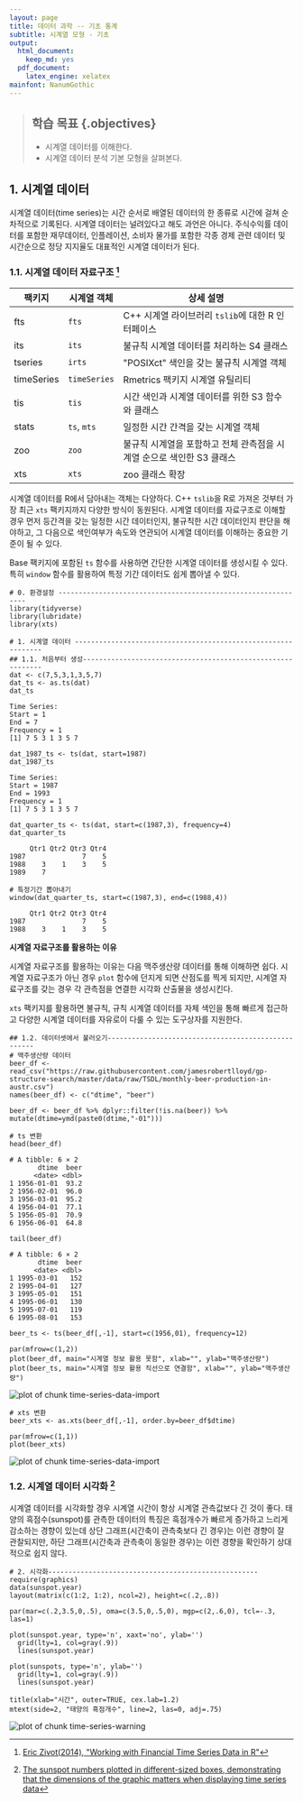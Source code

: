 ```yaml
---
layout: page
title: 데이터 과학 -- 기초 통계
subtitle: 시계열 모형 - 기초
output:
  html_document: 
    keep_md: yes
  pdf_document:
    latex_engine: xelatex
mainfont: NanumGothic
---
```




> ## 학습 목표 {.objectives}
>
> * 시계열 데이터를 이해한다.
> * 시계열 데이터 분석 기본 모형을 살펴본다.


## 1. 시계열 데이터

시계열 데이터(time series)는 시간 순서로 배열된 데이터의 한 종류로 시간에 걸쳐
순차적으로 기록된다. 시계열 데이터는 널려있다고 해도 과언은 아니다.
주식수익률 데이터를 포함한 재무데이터, 인플레이션, 소비자 물가를
포함한 각종 경제 관련 데이터 및 시간순으로 정당 지지율도 대표적인 시계열 데이터가 된다.

### 1.1. 시계열 데이터 자료구조 [^eric-zivot-time-series]

[^eric-zivot-time-series]: [Eric Zivot(2014), "Working with Financial Time Series Data in R"](https://faculty.washington.edu/ezivot/econ424/Working%20with%20Time%20Series%20Data%20in%20R.pdf)

| 팩키지     | 시계열 객체 |                 상세 설명                           |
|------------|-------------|-----------------------------------------------------|
| fts        | `fts`       | C++ 시계열 라이브러리 `tslib`에 대한 R 인터페이스   |
| its        | `its`       | 불규칙 시계열 데이터를 처리하는 S4 클래스           |
| tseries    | `irts`      | "POSIXct" 색인을 갖는 불규칙 시계열 객체            |
| timeSeries | `timeSeries`| Rmetrics 팩키지 시계열 유틸리티                     |
| tis        | `tis`       | 시간 색인과 시계열 데이터를 위한 S3 함수와 클래스   |
| stats      | `ts`, `mts` | 일정한 시간 간격을 갖는 시계열 객체                 |
| zoo        | `zoo`       | 불규칙 시계열을 포함하고 전체 관측점을 시계열 순으로 색인한 S3 클래스  |
| xts        | `xts`       | zoo 클래스 확장                                     |


시계열 데이터를 R에서 담아내는 객체는 다양하다. C++ `tslib`을 R로 가져온 것부터 가장 최근 `xts` 팩키지까지 다양한 방식이 동원된다.
시계열 데이터를 자료구조로 이해할 경우 먼저 등간격을 갖는 일정한 시간 데이터인지, 불규칙한 시간 데이터인지 판단을 해야하고,
그 다음으로 색인여부가 속도와 연관되어 시계열 데이터를 이해하는 중요한 기준이 될 수 있다.

Base 팩키지에 포함된 `ts` 함수를 사용하면 간단한 시계열 데이터를 생성시킬 수 있다.
특히 `window` 함수를 활용하여 특정 기간 데이터도 쉽게 뽑아낼 수 있다.


~~~{.r}
# 0. 환경설정 --------------------------------------------------------------
library(tidyverse)
library(lubridate)
library(xts)

# 1. 시계열 데이터 --------------------------------------------------------------
## 1.1. 처음부터 생성------------------------------------------------------------
dat <- c(7,5,3,1,3,5,7)
dat_ts <- as.ts(dat)
dat_ts
~~~



~~~{.output}
Time Series:
Start = 1 
End = 7 
Frequency = 1 
[1] 7 5 3 1 3 5 7

~~~



~~~{.r}
dat_1987_ts <- ts(dat, start=1987)
dat_1987_ts
~~~



~~~{.output}
Time Series:
Start = 1987 
End = 1993 
Frequency = 1 
[1] 7 5 3 1 3 5 7

~~~



~~~{.r}
dat_quarter_ts <- ts(dat, start=c(1987,3), frequency=4)
dat_quarter_ts
~~~



~~~{.output}
     Qtr1 Qtr2 Qtr3 Qtr4
1987              7    5
1988    3    1    3    5
1989    7               

~~~



~~~{.r}
# 특정기간 뽑아내기
window(dat_quarter_ts, start=c(1987,3), end=c(1988,4))
~~~



~~~{.output}
     Qtr1 Qtr2 Qtr3 Qtr4
1987              7    5
1988    3    1    3    5

~~~

**시계열 자료구조를 활용하는 이유**  

시계열 자료구조를 활용하는 이유는 다음 맥주생산량 데이터를 통해 이해하면 쉽다.
시계열 자료구조가 아닌 경우 `plot` 함수에 던지게 되면 산점도를 찍게 되지만,
시계열 자료구조를 갖는 경우 각 관측점을 연결한 시각화 산출물을 생성시킨다.

`xts` 팩키지를 활용하면 불규칙, 규칙 시계열 데이터를 자체 색인을 통해 빠르게 접근하고 
다양한 시계열 데이터를 자유로이 다룰 수 있는 도구상자를 지원한다.


~~~{.r}
## 1.2. 데이터셋에서 불러오기----------------------------------------------------
# 맥주생산량 데이터
beer_df <- read_csv("https://raw.githubusercontent.com/jamesrobertlloyd/gp-structure-search/master/data/raw/TSDL/monthly-beer-production-in-austr.csv") 
names(beer_df) <- c("dtime", "beer")

beer_df <- beer_df %>% dplyr::filter(!is.na(beer)) %>% mutate(dtime=ymd(paste0(dtime,"-01")))

# ts 변환
head(beer_df)
~~~



~~~{.output}
# A tibble: 6 × 2
       dtime  beer
      <date> <dbl>
1 1956-01-01  93.2
2 1956-02-01  96.0
3 1956-03-01  95.2
4 1956-04-01  77.1
5 1956-05-01  70.9
6 1956-06-01  64.8

~~~



~~~{.r}
tail(beer_df)
~~~



~~~{.output}
# A tibble: 6 × 2
       dtime  beer
      <date> <dbl>
1 1995-03-01   152
2 1995-04-01   127
3 1995-05-01   151
4 1995-06-01   130
5 1995-07-01   119
6 1995-08-01   153

~~~



~~~{.r}
beer_ts <- ts(beer_df[,-1], start=c(1956,01), frequency=12)

par(mfrow=c(1,2))
plot(beer_df, main="시계열 정보 활용 못함", xlab="", ylab="맥주생산량")
plot(beer_ts, main="시계열 정보 활용 직선으로 연결함", xlab="", ylab="맥주생산량")
~~~

<img src="fig/time-series-data-import-1.png" title="plot of chunk time-series-data-import" alt="plot of chunk time-series-data-import" style="display: block; margin: auto;" />

~~~{.r}
# xts 변환
beer_xts <- as.xts(beer_df[,-1], order.by=beer_df$dtime)

par(mfrow=c(1,1))
plot(beer_xts)
~~~

<img src="fig/time-series-data-import-2.png" title="plot of chunk time-series-data-import" alt="plot of chunk time-series-data-import" style="display: block; margin: auto;" />

### 1.2. 시계열 데이터 시각화 [^time-series-sunsplot]

[^time-series-sunsplot]: [The sunspot numbers plotted in different-sized boxes, demonstrating that the dimensions of
the graphic matters when displaying time series data](http://www.stat.pitt.edu/stoffer/tsa4/tsaEZ.pdf)

시계열 데이터를 시각화할 경우 시계열 시간이 항상 시계열 관측값보다 긴 것이 좋다.
태양의 흑점수(sunspot)를 관측한 데이터의 특징은 흑점개수가 빠르게 증가하고 느리게 감소하는 경향이 있는데
상단 그래프(시간축이 관측축보다 긴 경우)는 이런 경향이 잘 관찰되지만, 
하단 그래프(시간축과 관측축이 동일한 경우)는 이런 경향을 확인하기 상대적으로 쉽지 않다.


~~~{.r}
# 2. 시각화----------------------------------------------------
require(graphics)
data(sunspot.year)
layout(matrix(c(1:2, 1:2), ncol=2), height=c(.2,.8))

par(mar=c(.2,3.5,0,.5), oma=c(3.5,0,.5,0), mgp=c(2,.6,0), tcl=-.3, las=1)

plot(sunspot.year, type='n', xaxt='no', ylab='')
  grid(lty=1, col=gray(.9))
  lines(sunspot.year)
  
plot(sunspots, type='n', ylab='')
  grid(lty=1, col=gray(.9))
  lines(sunspot.year)

title(xlab="시간", outer=TRUE, cex.lab=1.2)
mtext(side=2, "태양의 흑점개수", line=2, las=0, adj=.75)
~~~

<img src="fig/time-series-warning-1.png" title="plot of chunk time-series-warning" alt="plot of chunk time-series-warning" style="display: block; margin: auto;" />
